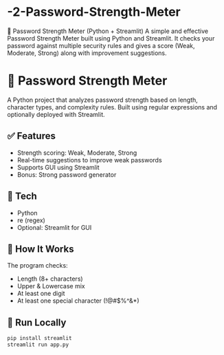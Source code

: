 # -2-Password-Strength-Meter
🔐 Password Strength Meter (Python + Streamlit) A simple and effective Password Strength Meter built using Python and Streamlit. It checks your password against multiple security rules and gives a score (Weak, Moderate, Strong) along with improvement suggestions.

# 🔐 Password Strength Meter

A Python project that analyzes password strength based on length, character types, and complexity rules. Built using regular expressions and optionally deployed with Streamlit.

## ✅ Features
- Strength scoring: Weak, Moderate, Strong
- Real-time suggestions to improve weak passwords
- Supports GUI using Streamlit
- Bonus: Strong password generator

## 🚀 Tech
- Python
- re (regex)
- Optional: Streamlit for GUI

## 🎯 How It Works
The program checks:
- Length (8+ characters)
- Upper & Lowercase mix
- At least one digit
- At least one special character (!@#$%^&*)

## 🔧 Run Locally
```bash
pip install streamlit
streamlit run app.py
